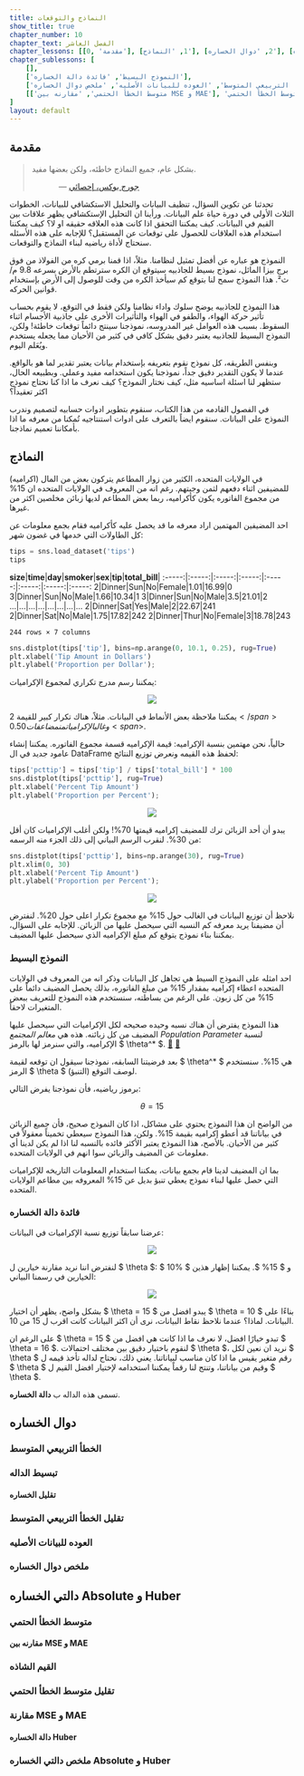 ```yaml
---
title: النماذج والتوقعات
show_title: true
chapter_number: 10
chapter_text: الفصل العاشر
chapter_lessons: [[0, 'مقدمة'], [1, 'النماذج'], [2, 'دوال الخساره'], [3, 'دالتي الخساره Absolute و Huber']]
chapter_sublessons: [
    [],
    ['النموذج البسيط', 'فائدة دالة الخساره'],
    ['الخطأ التربيعي المتوسط', ['تبسيط الداله','تقليل الخساره'], 'تقليل الخطأ التربيعي المتوسط', 'العوده للبيانات الأصليه', 'ملخص دوال الخساره'],
    [['متوسط الخطأ الحتمي', 'مقارنه بين MSE و MAE'], 'القيم الشاذه', 'تقليل متوسط الخطأ الحتمي', ['مقارنة MSE و MAE', 'دالة الخساره Huber'], 'ملخص دالتي الخساره Absolute و Huber']
]
layout: default
---
```


## مقدمة

> بشكل عام، جميع النماذج خاطئه، ولكن بعضها مفيد.
>
> &nbsp;&nbsp;&nbsp;&nbsp;&nbsp;&nbsp;&nbsp;&nbsp;&nbsp;&nbsp;&nbsp;&nbsp;— [جورج بوكس، إحصائي](https://www.wikiwand.com/en/George_E._P._Box)

تحدثنا عن تكوين السؤال، تنظيف البيانات والتحليل الاستكشافي للبيانات، الخطوات الثلاث الأولى في دورة حياة علم البيانات. ورأينا ان التحليل الإستكشافي يظهر علاقات بين القيم في البيانات. كيف يمكننا التحقق اذا كانت هذه العلاقه حقيقه او لا؟ كيف يمكننا استخدام هذه العلاقات للحصول على توقعات عن المستقبل؟ للإجابه على هذه الأسئله سنحتاج لأداة رياضيه لبناء النماذج والتوقعات.

النموذج هو عباره عن أفضل تمثيل لنظامنا. مثلاً، اذا قمنا برمي كره من الفولاذ من فوق برج بيزا المائل، نموذج بسيط للجاذبيه سيتوقع ان الكره سترتطم بالأرض بسرعه 9.8 م/ث². هذا النموذج سمح لنا بتوقع كم سيأخذ الكره من وقت للوصول إلى الأرض بإستخدام قوانين الحركه.

هذا النموذج للجاذبيه يوضح سلوك واداء نظامنا ولكن فقط في التوقع، لا يقوم بحساب تأثير حركة الهواء، والطفو في الهواء والتأثيرات الأخرى على جاذبية الأجسام اثناء السقوط. بسبب هذه العوامل غير المدروسه، نموذجنا سينتج دائماً توقعات خاطئة! ولكن، النموذج البسيط للجاذبيه يعتبر دقيق بشكل كافي في كثير من الأحيان مما يجعله يستخدم ويُعَلم اليوم.

وبنفس الطريقه، كل نموذج نقوم بتعريفه بإستخدام بيانات يعتبر تقدير لما هو بالواقع. عندما لا يكون التقدير دقيق جداً، نموذجنا يكون استخدامه مفيد وعملي. وبطبيعه الحال، ستظهر لنا اسئلة اساسيه مثل، كيف نختار النموذج؟ كيف نعرف ما اذا كنا نحتاج نموذج اكثر تعقيداً؟

في الفصول القادمه من هذا الكتاب، سنقوم بتطوير ادوات حسابيه لتصميم وندرب النموذج على البيانات. سنقوم ايضاً بالتعرف على ادوات استنتاجيه تُمكنا من معرفه ما اذا بأمكاننا تعميم نماذجنا.

## النماذج

في الولايات المتحده، الكثير من زوار المطاعم يتركون بعض من المال (اكراميه) للمضيفين اثناء دفعهم لثمن وجبتهم. رغم انه من المعروف في الولايات المتحده ان 15% من مجموع الفاتوره يكون كأكراميه، ربما بعض المطاعم لديها زبائن مخلصين اكثر من غيرها.

احد المضيفين المهتمين اراد معرفه ما قد يحصل عليه كأكراميه فقام بجمع معلومات عن كل الطاولات التي خدمها في غضون شهر:

```python
tips = sns.load_dataset('tips')
tips
```

**size**|**time**|**day**|**smoker**|**sex**|**tip**|**total\_bill**| 
:-----:|:-----:|:-----:|:-----:|:-----:|:-----:|:-----:|:-----:
2|Dinner|Sun|No|Female|1.01|16.99|0
3|Dinner|Sun|No|Male|1.66|10.34|1
3|Dinner|Sun|No|Male|3.5|21.01|2
...|...|...|...|...|...|...|...
2|Dinner|Sat|Yes|Male|2|22.67|241
2|Dinner|Sat|No|Male|1.75|17.82|242
2|Dinner|Thur|No|Female|3|18.78|243

```center-result
244 rows × 7 columns
```

```python
sns.distplot(tips['tip'], bins=np.arange(0, 10.1, 0.25), rug=True)
plt.xlabel('Tip Amount in Dollars')
plt.ylabel('Proportion per Dollar');
```

يمكننا رسم مدرج تكراري لمجموع الإكراميات:

<p align='center'>
<img src='{{ site.baseurl }}/img/chapter10/hist-totaltips.png'>
</p>

يمكننا ملاحظة بعض الأنماط في البيانات. مثلاً، هناك تكرار كبير للقيمة 2<span>$</span> وغالب الإكراميات من مضاعفات 0.50<span>$</span>.

حالياً، نحن مهتمين بنسبة الإكراميه: قيمة الإكراميه قسمة مجموع الفاتوره. يمكننا إنشاء عامود جديد في ال DataFrame لحفظ هذه القيمه ونعرض توزيع النتائج:

```python
tips['pcttip'] = tips['tip'] / tips['total_bill'] * 100
sns.distplot(tips['pcttip'], rug=True)
plt.xlabel('Percent Tip Amount')
plt.ylabel('Proportion per Percent');
```

<p align='center'>
<img src='{{ site.baseurl }}/img/chapter10/hist-tipspercent.png'>
</p>

يبدو أن أحد الزبائن ترك للمضيف إكراميه قيمتها 70%! ولكن أغلب الإكراميات كان أقل من 30%. لنقرب الرسم البياني إلى ذلك الجزء منه الرسمه:

```python
sns.distplot(tips['pcttip'], bins=np.arange(30), rug=True)
plt.xlim(0, 30)
plt.xlabel('Percent Tip Amount')
plt.ylabel('Proportion per Percent');
```

<p align='center'>
<img src='{{ site.baseurl }}/img/chapter10/hist-tipslessthan30percent.png'>
</p>

نلاحظ أن توزيع البيانات في الغالب حول 15% مع مجموع تكرار اعلى حول 20%. لنفترض أن مضيفنا يريد معرفه كم النسبه التي سيحصل عليها من الزبائن. للإجابه على السؤال، يمكننا بناء نموذج يتوقع كم مبلغ الإكراميه الذي سيحصل عليها المضيف. 

### النموذج البسيط

احد امثله على النموذج السيط هي تجاهل كل البيانات وذكر انه من المعروف في الولايات المتحده اعطاء إكراميه بمقدار 15% من مبلغ الفاتوره، بذلك يحصل المضيف دائماً على 15% من كل زبون. على الرغم من بساطته، سنستخدم هذه النموذج للتعريف ببعض المتغيرات لاحقاً.

هذا النموذج يفترض أن هناك نسبه وحيده صحيحه لكل الإكراميات التي سيحصل عليها المضيف من كل زبائنه. هذه هي *معالم المجتمع Population Parameter* لنسبة الإكراميه، والتي سنرمز لها بالرمز $ \theta^* $. [📝][PopulationParameterEN] [📝][PopulationParameterAR]

بعد فرضيتنا السابقه، نموذجنا سيقول ان توقعه لقيمة $ \theta^* $ هي 15%. سنستخدم الرمز $ \theta $ لوصف التوقع (التنبؤ).

برموز رياضيه، فأن نموذجنا يفرض التالي:

$$ \theta = 15 $$

من الواضح ان هذا النموذج يحتوي على مشاكل، اذا كان النموذج صحيح، فأن جميع الزبائن في بياناتنا قد أعطو إكراميه بقيمة 15%. ولكن، هذا النموذج سيعطي تخميناً معقولاً في كثير من الأحيان. بالأصح، هذا النموذج يعتبر الأكثر فائده بالنسبه لنا اذا لم يكن لدينا أي معلومات عن المضيف والزبائن سوا انهم في الولايات المتحده.

بما ان المضيف لدينا قام بجمع بيانات، يمكننا استخدام المعلومات التاريخه للإكراميات التي حصل عليها لبناء نموذج يعطي تنبؤ بديل عن 15% المعروفه بين مطاعم الولايات المتحده.

### فائدة دالة الخساره

عرضنا سابقاً توزيع نسبة الإكراميات في البيانات:

<p align='center'>
<img src='{{ site.baseurl }}/img/chapter10/hist-tipslessthan30percent.png'>
</p>

لنفترض اننا نريد مقارنة خيارين ل $ \theta $: $ 10% $ و $ 15% $. يمكننا إظهار هذين الخيارين في رسمنا البياني:

<p align='center'>
<img src='{{ site.baseurl }}/img/chapter10/hist-tips10and15percent.png'>
</p>

بشكل واضح، يظهر أن اختيار $ \theta = 15 $ يبدو افضل من $ \theta = 10 $ بناءًا على البيانات. لماذا؟ عندما نلاحظ نقاط البيانات، نرى أن اكثر البيانات كانت اقرب ل 15 من 10.

على الرغم ان $ \theta = 15 $ تبدو خيارًا افضل، لا نعرف ما اذا كانت هي افضل من $ \theta = 16 $. لنقوم باختيار دقيق بين مختلف احتمالات $ \theta $، نريد ان نعين لكل $ \theta $ رقم متغير يقيس ما اذا كان مناسب لبياناتنا. يعني ذلك، نحتاج لداله تأخذ قيمه ل $ \theta $ وقيم من بياناتنا، وتنتج لنا رقماً يمكننا استخدامه لإختيار افضل القيم ل $ \theta $.

تسمى هذه الداله ب **دالة الخساره**.

## دوال الخساره

### الخطأ التربيعي المتوسط

### تبسيط الداله

#### تقليل الخساره

### تقليل الخطأ التربيعي المتوسط

### العوده للبيانات الأصليه

### ملخص دوال الخساره

## دالتي الخساره Absolute و Huber

### متوسط الخطأ الحتمي

#### مقارنه بين MSE و MAE

### القيم الشاذه

### تقليل متوسط الخطأ الحتمي

### مقارنة MSE و MAE

#### دالة الخساره Huber

### ملخص دالتي الخساره Absolute و Huber






[PopulationParameterEN]: https://www.youtube.com/watch?v=vikkiwjQqfU
[PopulationParameterAR]: https://www.youtube.com/watch?v=KabwGtDbNUs